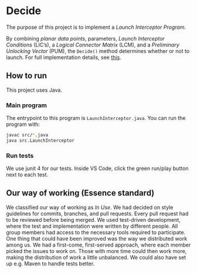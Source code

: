 # Decide
The purpose of this project is to implement a *Launch Interceptor Program*.

By combining *planar data points*, parameters, *Launch Interceptor Conditions* (LIC’s), a *Logical Connector Matrix* (LCM), and a *Preliminary Unlocking Vector* (PUM), the `Decide()` method determines whether or not to launch. For full implementation details, see [this](decide.pdf).

## How to run
This project uses Java.

### Main program
The entrypoint to this program is `LaunchInterceptor.java`. You can run the program with:

```bash
javac src/*.java
java src.LaunchInterceptor
```

### Run tests
We use junit 4 for our tests. Inside VS Code, click the green run/play button next to each test.

<!-- ## Statement of contributions -->

## Our way of working (Essence standard)
We classified our way of working as *In Use*. We had decided on style guidelines for commits, branches, and pull requests. Every pull request had to be reviewed before being merged. We used test-driven development, where the test and implementation were written by different people. All group members had access to the necessary tools required to participate. One thing that could have been improved was the way we distributed work among us. We had a first-come, first-served approach, where each member picked the issues to work on. Those with more time could then work more, making the distribution of work a little unbalanced. We could also have set up e.g. Maven to handle tests better.